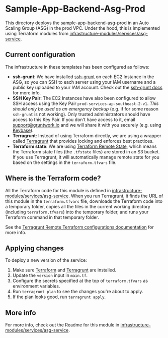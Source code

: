 # Sample-App-Backend-Asg-Prod

This directory deploys the sample-app-backend-asg-prod in an Auto Scaling Group (ASG) in the prod VPC. Under the hood,
this is implemented using Terraform modules from [infrastructure-modules/services/asg-service](https://github.com/Veeps-Hosting/infrastructure-modules/tree/master/services/asg-service).





## Current configuration

The infrastructure in these templates has been configured as follows:

* **ssh-grunt**: We have installed [ssh-grunt](https://github.com/gruntwork-io/module-security/tree/master/modules/ssh-grunt)
  on each EC2 Instance in the ASG, so you can SSH to each server using your IAM username and a public key uploaded to
  your IAM account. Check out the [ssh-grunt docs](https://github.com/gruntwork-io/module-security/tree/master/modules/ssh-grunt)
  for more info.
* **SSH Key Pair**: The EC2 Instances have also been configured to allow SSH access using the Key Pair
  `prod-services-ap-southeast-2-v1`. *This should only be used as an emergency backup* (e.g. if for some reason `ssh-grunt` is not
  working). Only trusted administrators should have access to this Key Pair. If you don't have access to it, email
  support@gruntwork.io and we will share it with you securely (e.g. using [Keybase](http://keybase.io/)).
* **Terragrunt**: Instead of using Terraform directly, we are using a wrapper called
  [Terragrunt](https://github.com/gruntwork-io/terragrunt) that provides locking and enforces best practices.
* **Terraform state**: We are using [Terraform Remote State](https://www.terraform.io/docs/state/remote/), which
  means the Terraform state files (the `.tfstate` files) are stored in an S3 bucket. If you use Terragrunt, it will
  automatically manage remote state for you based on the settings in the `terraform.tfvars` file.





## Where is the Terraform code?

All the Terraform code for this module is defined in [infrastructure-modules/services/asg-service](https://github.com/Veeps-Hosting/infrastructure-modules/tree/master/services/asg-service).
When you run Terragrunt, it finds the URL of this module in the `terraform.tfvars` file, downloads the Terraform code into
a temporary folder, copies all the files in the current working directory (including `terraform.tfvars`) into the
temporary folder, and runs your Terraform command in that temporary folder.

See the [Terragrunt Remote Terraform configurations
documentation](https://github.com/gruntwork-io/terragrunt#remote-terraform-configurations) for more info.





## Applying changes

To deploy a new version of the service:

1. Make sure [Terraform](https://www.terraform.io/) and [Terragrunt](https://github.com/gruntwork-io/terragrunt) are
   installed.
1. Update the `version` input in `main.tf`.
1. Configure the secrets specified at the top of `terraform.tfvars` as environment variables.
1. Run `terragrunt plan` to see the changes you're about to apply.
1. If the plan looks good, run `terragrunt apply`.




## More info

For more info, check out the Readme for this module in [infrastructure-modules/services/asg-service](https://github.com/Veeps-Hosting/infrastructure-modules/tree/master/services/asg-service).